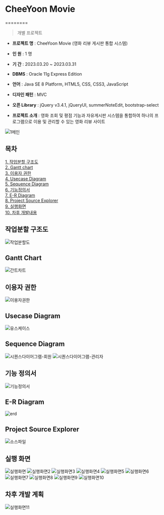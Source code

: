 # CheeYoon Movie

========

> 개별 프로젝트

- **프로젝트 명** : CheeYoon Movie (영화 리뷰 게시판 통합 시스템)

- **인 원** : 1 명

- **기 간** : 2023.03.20 ~ 2023.03.31

- **DBMS** : Oracle 11g Express Edition

- **언어** : Java SE 8 Platform, HTML5, CSS, CSS3, JavaScript

- **디자인 패턴** : MVC

- **오픈 Library** : jQuery v3.4.1, jQueryUI, summerNoteEdit, bootstrap-select

- **프로젝트 소개** : 영화 조회 및 평점 기능과 자유게시판 시스템을 통합하여 하나의 프로그램으로 이용 및 관리할 수 있는 영화 리뷰 사이트

![1메인](https://user-images.githubusercontent.com/117807553/229388601-64714d60-2cb9-475a-9564-dbe933c822de.JPG)

## 목차

[1. 작업분할 구조도](https://github.com/Alipheese16th/CheeYoonMovie#%EC%9E%91%EC%97%85%EB%B6%84%ED%95%A0-%EA%B5%AC%EC%A1%B0%EB%8F%84)<br>
[2. Gantt chart](https://github.com/Alipheese16th/CheeYoonMovie#gantt-chart)<br>
[3. 이용자 권한](https://github.com/Alipheese16th/CheeYoonMovie#%EC%9D%B4%EC%9A%A9%EC%9E%90-%EA%B6%8C%ED%95%9C)<br>
[4. Usecase Diagram](https://github.com/Alipheese16th/CheeYoonMovie#usecase-diagram)<br>
[5. Sequence Diagram](https://github.com/Alipheese16th/CheeYoonMovie#sequence-diagram)<br>
[6. 기능정의서](https://github.com/Alipheese16th/CheeYoonMovie#%EA%B8%B0%EB%8A%A5-%EC%A0%95%EC%9D%98%EC%84%9C)<br>
[7. E-R Diagram](https://github.com/Alipheese16th/CheeYoonMovie#e-r-diagram)<br>
[8. Project Source Explorer](https://github.com/Alipheese16th/CheeYoonMovie#project-source-explorer)<br>
[9. 실행화면](https://github.com/Alipheese16th/CheeYoonMovie#%EC%8B%A4%ED%96%89-%ED%99%94%EB%A9%B4)<br>
[10. 차후 개발내용](https://github.com/Alipheese16th/CheeYoonMovie#%EC%B0%A8%ED%9B%84-%EA%B0%9C%EB%B0%9C-%EA%B3%84%ED%9A%8D)<br>

## 작업분할 구조도
![작업분할도](https://user-images.githubusercontent.com/117807553/229388602-be0d9312-d4e5-4072-a39e-28012e3d01a7.JPG)

## Gantt Chart
![간트차트](https://user-images.githubusercontent.com/117807553/229388603-f29b56d2-ab96-4db1-a51a-b9deb56d257c.JPG)

## 이용자 권한
![이용자권한](https://user-images.githubusercontent.com/117807553/229388604-3cb0cf8d-2f17-4f21-a306-8d950cb37de8.JPG)

## Usecase Diagram
![유스케이스](https://user-images.githubusercontent.com/117807553/229388606-7c167fb1-7e6f-4b4d-86b7-36d28e51c309.JPG)

## Sequence Diagram
![시퀀스다이어그램-회원](https://user-images.githubusercontent.com/117807553/229388607-40a0b5cc-10ee-4d53-b549-e8c13085a175.JPG)
![시퀀스다이어그램-관리자](https://user-images.githubusercontent.com/117807553/229388609-4eaa7fc3-0078-4619-ae70-928df8242b16.JPG)

## 기능 정의서
![기능정의서](https://user-images.githubusercontent.com/117807553/229388610-73b145c1-6bc0-443b-92f0-2a62fb3921ee.JPG)

## E-R Diagram
![erd](https://user-images.githubusercontent.com/117807553/229388612-470ee53c-14d7-49be-90ff-1e06ff63d541.JPG)

## Project Source Explorer
![소스파일](https://user-images.githubusercontent.com/117807553/229388613-670f15b0-c1b2-47c3-94bd-7b16a54f1213.JPG)

## 실행 화면
![실행화면](https://user-images.githubusercontent.com/117807553/229388615-08d0a8f6-a21d-4034-add0-0e1098a509e0.JPG)
![실행화면2](https://user-images.githubusercontent.com/117807553/229388617-4b0144d8-7f22-4b4b-988d-732687591d3d.JPG)
![실행화면3](https://user-images.githubusercontent.com/117807553/229388620-9913126f-968e-4022-8578-2157a663521a.JPG)
![실행화면4](https://user-images.githubusercontent.com/117807553/229388623-64d72f3f-e9b3-4e4e-8e7a-c6f75778a249.JPG)
![실행화면5](https://user-images.githubusercontent.com/117807553/229388625-b88c94af-a753-4c3c-ab52-c54b6f8790ae.JPG)
![실행화면6](https://user-images.githubusercontent.com/117807553/229388627-ce597e81-86d7-4e47-9faa-88dabe8da033.JPG)
![실행화면7](https://user-images.githubusercontent.com/117807553/229388629-f6d9a5af-ec90-4981-a451-6bdf4193f53c.JPG)
![실행화면8](https://user-images.githubusercontent.com/117807553/229388630-89fda3d6-c8a2-48e6-98d3-3a0d94b8ba1c.JPG)
![실행화면9](https://user-images.githubusercontent.com/117807553/229388632-fdf12f34-65a5-4e0a-9776-dad7853d4b8a.JPG)
![실행화면10](https://user-images.githubusercontent.com/117807553/229388634-78bf6f9c-504e-41c3-89f3-8fdfbcdfc19d.JPG)

## 차후 개발 계획
![실행화면11](https://user-images.githubusercontent.com/117807553/229388635-9352972e-cad4-466c-bea0-5863a059ca69.JPG)

